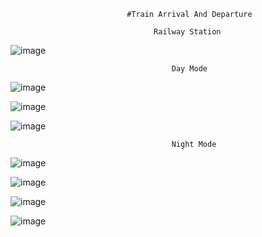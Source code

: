                               #Train Arrival And Departure 

                                    Railway Station

![image](https://github.com/user-attachments/assets/f12445c1-9b6b-4944-991f-1c0538d5c21a)

                                        Day Mode
                                        
![image](https://github.com/user-attachments/assets/19c49951-7f95-4bfa-8d08-868a1d267eab)

![image](https://github.com/user-attachments/assets/6cf98373-0b04-4362-b3a6-8965467a1384)

![image](https://github.com/user-attachments/assets/7a56d9c9-f69c-421e-948c-1f58308ce13a)

                                        Night Mode
                                        
![image](https://github.com/user-attachments/assets/b85386b4-55be-47f2-9c32-8303568cb7ff)

![image](https://github.com/user-attachments/assets/5636f5f0-4955-4405-b9e1-13593f7e8cce)

![image](https://github.com/user-attachments/assets/1fb73832-62c8-4f5b-98e2-c6f7ad89e96c)

![image](https://github.com/user-attachments/assets/1150e98a-c144-49b3-8fc2-4343dd1a652f)

